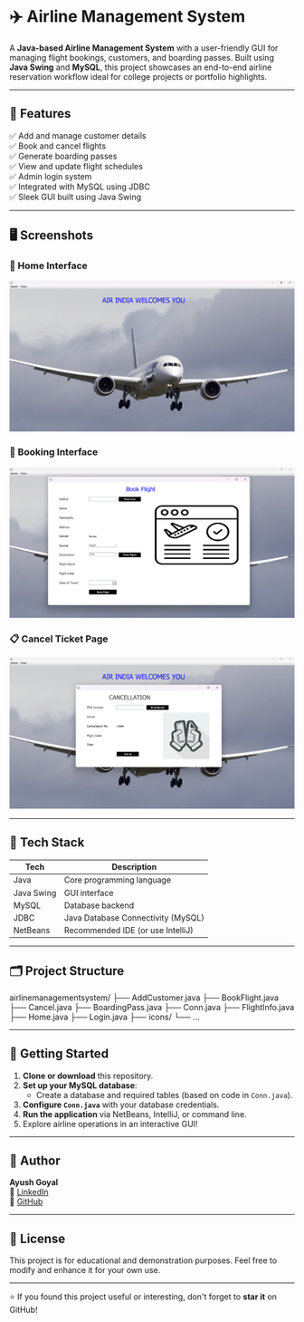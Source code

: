 # ✈️ Airline Management System

A **Java-based Airline Management System** with a user-friendly GUI for managing flight bookings, customers, and boarding passes. Built using **Java Swing** and **MySQL**, this project showcases an end-to-end airline reservation workflow ideal for college projects or portfolio highlights.

---

## 🧩 Features

✅ Add and manage customer details  
✅ Book and cancel flights  
✅ Generate boarding passes  
✅ View and update flight schedules  
✅ Admin login system  
✅ Integrated with MySQL using JDBC  
✅ Sleek GUI built using Java Swing

---

## 🖥️ Screenshots

### 🔐 Home Interface
![Home Screenshot](src/airlinemanagementsystem/icons/home.png)

### 🎫 Booking Interface
![Booking Screenshot](src/airlinemanagementsystem/icons/book.png)

### 📋 Cancel Ticket Page
![Cancel Ticket Page Screenshot](src/airlinemanagementsystem/icons/cancelticket.png)

---

## 🔧 Tech Stack

| Tech         | Description                          |
|--------------|--------------------------------------|
| Java         | Core programming language            |
| Java Swing   | GUI interface                        |
| MySQL        | Database backend                     |
| JDBC         | Java Database Connectivity (MySQL)   |
| NetBeans     | Recommended IDE (or use IntelliJ)    |

---

## 🗂️ Project Structure

airlinemanagementsystem/
├── AddCustomer.java
├── BookFlight.java
├── Cancel.java
├── BoardingPass.java
├── Conn.java
├── FlightInfo.java
├── Home.java
├── Login.java
├── icons/
└── ...



---

## 🚀 Getting Started

1. **Clone or download** this repository.
2. **Set up your MySQL database**:
   - Create a database and required tables (based on code in `Conn.java`).
3. **Configure `Conn.java`** with your database credentials.
4. **Run the application** via NetBeans, IntelliJ, or command line.
5. Explore airline operations in an interactive GUI!

---

## 📌 Author

**Ayush Goyal**  
📎 [LinkedIn](https://www.linkedin.com/in/ayush-goyal-617893281/)  
🐙 [GitHub](https://github.com/ayu-creatr/airline-management-system)

---

## 📘 License

This project is for educational and demonstration purposes. Feel free to modify and enhance it for your own use.

---

⭐ If you found this project useful or interesting, don't forget to **star it** on GitHub!


